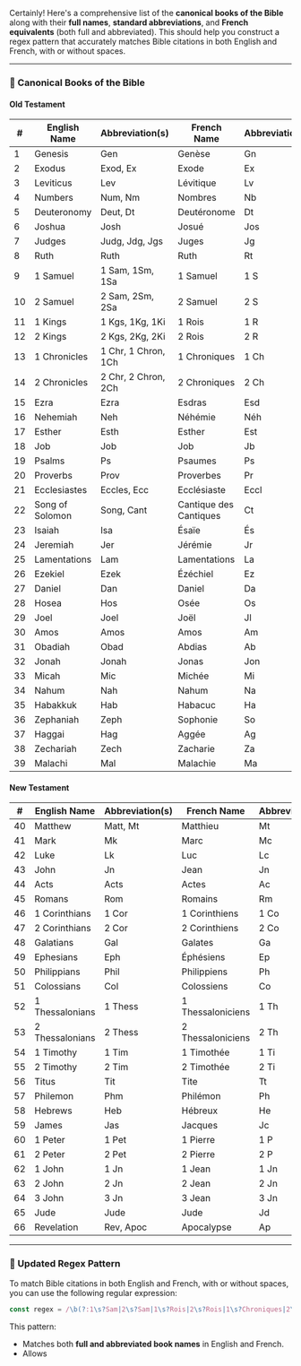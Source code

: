 Certainly! Here's a comprehensive list of the **canonical books of the Bible** along with their **full names**, **standard abbreviations**, and **French equivalents** (both full and abbreviated). This should help you construct a regex pattern that accurately matches Bible citations in both English and French, with or without spaces.

---

### 📖 Canonical Books of the Bible

#### **Old Testament**

| #  | English Name    | Abbreviation(s)     | French Name            | Abbreviation(s) |
| -- | --------------- | ------------------- | ---------------------- | --------------- |
| 1  | Genesis         | Gen                 | Genèse                 | Gn              |
| 2  | Exodus          | Exod, Ex            | Exode                  | Ex              |
| 3  | Leviticus       | Lev                 | Lévitique              | Lv              |
| 4  | Numbers         | Num, Nm             | Nombres                | Nb              |
| 5  | Deuteronomy     | Deut, Dt            | Deutéronome            | Dt              |
| 6  | Joshua          | Josh                | Josué                  | Jos             |
| 7  | Judges          | Judg, Jdg, Jgs      | Juges                  | Jg              |
| 8  | Ruth            | Ruth                | Ruth                   | Rt              |
| 9  | 1 Samuel        | 1 Sam, 1Sm, 1Sa     | 1 Samuel               | 1 S             |
| 10 | 2 Samuel        | 2 Sam, 2Sm, 2Sa     | 2 Samuel               | 2 S             |
| 11 | 1 Kings         | 1 Kgs, 1Kg, 1Ki     | 1 Rois                 | 1 R             |
| 12 | 2 Kings         | 2 Kgs, 2Kg, 2Ki     | 2 Rois                 | 2 R             |
| 13 | 1 Chronicles    | 1 Chr, 1 Chron, 1Ch | 1 Chroniques           | 1 Ch            |
| 14 | 2 Chronicles    | 2 Chr, 2 Chron, 2Ch | 2 Chroniques           | 2 Ch            |
| 15 | Ezra            | Ezra                | Esdras                 | Esd             |
| 16 | Nehemiah        | Neh                 | Néhémie                | Néh             |
| 17 | Esther          | Esth                | Esther                 | Est             |
| 18 | Job             | Job                 | Job                    | Jb              |
| 19 | Psalms          | Ps                  | Psaumes                | Ps              |
| 20 | Proverbs        | Prov                | Proverbes              | Pr              |
| 21 | Ecclesiastes    | Eccles, Ecc         | Ecclésiaste            | Eccl            |
| 22 | Song of Solomon | Song, Cant          | Cantique des Cantiques | Ct              |
| 23 | Isaiah          | Isa                 | Ésaïe                  | És              |
| 24 | Jeremiah        | Jer                 | Jérémie                | Jr              |
| 25 | Lamentations    | Lam                 | Lamentations           | La              |
| 26 | Ezekiel         | Ezek                | Ézéchiel               | Ez              |
| 27 | Daniel          | Dan                 | Daniel                 | Da              |
| 28 | Hosea           | Hos                 | Osée                   | Os              |
| 29 | Joel            | Joel                | Joël                   | Jl              |
| 30 | Amos            | Amos                | Amos                   | Am              |
| 31 | Obadiah         | Obad                | Abdias                 | Ab              |
| 32 | Jonah           | Jonah               | Jonas                  | Jon             |
| 33 | Micah           | Mic                 | Michée                 | Mi              |
| 34 | Nahum           | Nah                 | Nahum                  | Na              |
| 35 | Habakkuk        | Hab                 | Habacuc                | Ha              |
| 36 | Zephaniah       | Zeph                | Sophonie               | So              |
| 37 | Haggai          | Hag                 | Aggée                  | Ag              |
| 38 | Zechariah       | Zech                | Zacharie               | Za              |
| 39 | Malachi         | Mal                 | Malachie               | Ma              |

#### **New Testament**

| #  | English Name    | Abbreviation(s) | French Name       | Abbreviation(s) |
| -- | --------------- | --------------- | ----------------- | --------------- |
| 40 | Matthew         | Matt, Mt        | Matthieu          | Mt              |
| 41 | Mark            | Mk              | Marc              | Mc              |
| 42 | Luke            | Lk              | Luc               | Lc              |
| 43 | John            | Jn              | Jean              | Jn              |
| 44 | Acts            | Acts            | Actes             | Ac              |
| 45 | Romans          | Rom             | Romains           | Rm              |
| 46 | 1 Corinthians   | 1 Cor           | 1 Corinthiens     | 1 Co            |
| 47 | 2 Corinthians   | 2 Cor           | 2 Corinthiens     | 2 Co            |
| 48 | Galatians       | Gal             | Galates           | Ga              |
| 49 | Ephesians       | Eph             | Éphésiens         | Ep              |
| 50 | Philippians     | Phil            | Philippiens       | Ph              |
| 51 | Colossians      | Col             | Colossiens        | Co              |
| 52 | 1 Thessalonians | 1 Thess         | 1 Thessaloniciens | 1 Th            |
| 53 | 2 Thessalonians | 2 Thess         | 2 Thessaloniciens | 2 Th            |
| 54 | 1 Timothy       | 1 Tim           | 1 Timothée        | 1 Ti            |
| 55 | 2 Timothy       | 2 Tim           | 2 Timothée        | 2 Ti            |
| 56 | Titus           | Tit             | Tite              | Tt              |
| 57 | Philemon        | Phm             | Philémon          | Ph              |
| 58 | Hebrews         | Heb             | Hébreux           | He              |
| 59 | James           | Jas             | Jacques           | Jc              |
| 60 | 1 Peter         | 1 Pet           | 1 Pierre          | 1 P             |
| 61 | 2 Peter         | 2 Pet           | 2 Pierre          | 2 P             |
| 62 | 1 John          | 1 Jn            | 1 Jean            | 1 Jn            |
| 63 | 2 John          | 2 Jn            | 2 Jean            | 2 Jn            |
| 64 | 3 John          | 3 Jn            | 3 Jean            | 3 Jn            |
| 65 | Jude            | Jude            | Jude              | Jd              |
| 66 | Revelation      | Rev, Apoc       | Apocalypse        | Ap              |

---

### 🧠 Updated Regex Pattern

To match Bible citations in both English and French, with or without spaces, you can use the following regular expression:

```javascript
const regex = /\b(?:1\s?Sam|2\s?Sam|1\s?Rois|2\s?Rois|1\s?Chroniques|2\s?Chroniques|Esdras|Néhémie|Esther|Job|Psaumes?|Proverbes|Ecclésiaste|Cantique\s?des\s?Cantiques|Isaïe|Jérémie|Lamentations|Ézéchiel|Daniel|Osée|Joël|Amos|Abdias|Jonas|Michée|Nahum|Habacuc|Sophonie|Aggée|Zacharie|Malachie|Matthieu|Marc|Luc|Jean|Actes|Romains|1\s?Corinthiens|2\s?Corinthiens|Galates|Éphésiens|Philippiens|Colossiens|1\s?Thessaloniciens|2\s?Thessaloniciens|1\s?Timothée|2\s?Timothée|Tite|Philémon|Hébreux|Jacques|1\s?Pierre|2\s?Pierre|1\s?Jean|2\s?Jean|3\s?Jean|Jude|Apocalypse|Gen|Ex|Lv|Nb|Dt|Jos|Jg|Rt|1\s?S|2\s?S|1\s?R|2\s?R|1\s?Ch|2\s?Ch|Esd|Néh|Est|Jb|Ps|Pr|Eccl|Cant|Is|Jr|Lm|Ez|Dn|Os|Jl|Am|Ab|Jon|Mi|Na|Hab|So|Ag|Za|Mal|Mt|Mc|Lc|Jn|Ac|Rm|1\s?Co|2\s?Co|Ga|Ep|Ph|Co|1\s?Th|2\s?Th|1\s?Ti|2\s?Ti|Tt|Phm|He|Jc|1\s?Pi|2\s?Pi|1\s?Jn|2\s?Jn|3\s?Jn|Jd|Ap|Gn|Ex|Lv|Nb|Dt|Jos|Jg|Rt|1\s?S|2\s?S|1\s?R|2\s?R|1\s?Ch|2\s?Ch|Esd|Néh|Est|Jb|Ps|Pr|Eccl|Cant|Is|Jr|Lm|Ez|Dn|Os|Jl|Am|Ab|Jon|Mi|Na|Hab|So|Ag|Za|Mal|Mt|Mc|Lc|Jn|Ac|Rm|1\s?Co|2\s?Co|Ga|Ep|Ph|Co|1\s?Th|2\s?Th|1\s?Ti|2\s?Ti|Tt|Phm|He|Jc|1\s?Pi|2\s?Pi|1\s?Jn|2\s?Jn|3\s?Jn|Jd|Ap)\s*\d{1,3}\s*:?\s*\d{1,3}(?:\s*-\s*\d{1,3})?\b/g;
```

This pattern:

* Matches both **full and abbreviated book names** in English and French.
* Allows
